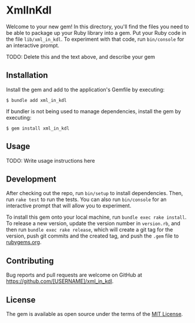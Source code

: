 # XmlInKdl

Welcome to your new gem! In this directory, you'll find the files you need to be able to package up your Ruby library into a gem. Put your Ruby code in the file `lib/xml_in_kdl`. To experiment with that code, run `bin/console` for an interactive prompt.

TODO: Delete this and the text above, and describe your gem

## Installation

Install the gem and add to the application's Gemfile by executing:

    $ bundle add xml_in_kdl

If bundler is not being used to manage dependencies, install the gem by executing:

    $ gem install xml_in_kdl

## Usage

TODO: Write usage instructions here

## Development

After checking out the repo, run `bin/setup` to install dependencies. Then, run `rake test` to run the tests. You can also run `bin/console` for an interactive prompt that will allow you to experiment.

To install this gem onto your local machine, run `bundle exec rake install`. To release a new version, update the version number in `version.rb`, and then run `bundle exec rake release`, which will create a git tag for the version, push git commits and the created tag, and push the `.gem` file to [rubygems.org](https://rubygems.org).

## Contributing

Bug reports and pull requests are welcome on GitHub at https://github.com/[USERNAME]/xml_in_kdl.

## License

The gem is available as open source under the terms of the [MIT License](https://opensource.org/licenses/MIT).
